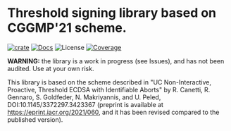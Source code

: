 # Threshold signing library based on CGGMP'21 scheme.

[![crate][crate-image]][crate-link]
[![Docs][docs-image]][docs-link]
![License][license-image]
[![Coverage][coverage-image]][coverage-link]

**WARNING:** the library is a work in progress (see Issues), and has not been audited. Use at your own risk.

This library is based on the scheme described in "UC Non-Interactive, Proactive, Threshold ECDSA with Identifiable Aborts" by R. Canetti, R. Gennaro, S. Goldfeder, N. Makriyannis, and U. Peled, DOI:10.1145/3372297.3423367 (preprint is available at <https://eprint.iacr.org/2021/060>, and it has been revised compared to the published version).


[crate-image]: https://img.shields.io/crates/v/synedrion.svg
[crate-link]: https://crates.io/crates/synedrion
[docs-image]: https://docs.rs/synedrion/badge.svg
[docs-link]: https://docs.rs/synedrion/
[license-image]: https://img.shields.io/crates/l/synedrion
[coverage-image]: https://codecov.io/gh/entropyxyz/synedrion/branch/master/graph/badge.svg
[coverage-link]: https://codecov.io/gh/entropyxyz/synedrion
